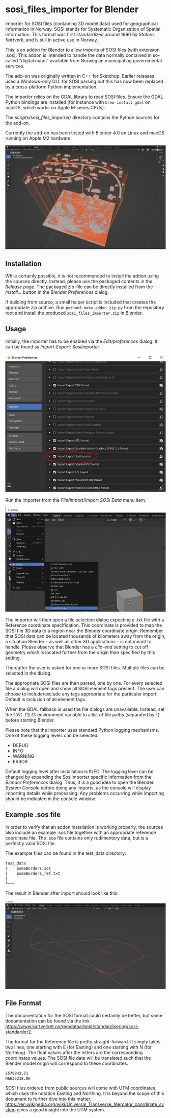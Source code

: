 # sosi_files_importer for Blender
Importer for SOSI files (containing 3D model data) used for geographical information in Norway. SOSI stands for Systematic Organization of Spatial Information. This format was first standardized around 1990 by *Statens Kartverk*, and is still in active use in Norway.

This is an addon for Blender to allow imports of SOSI files (with extension .sos). This addon is intended to handle the data normally contained in so-called 
"digital maps" available from Norwegian municipal og governmental services.

The add-on was originally written in C++ for Sketchup. Earlier releases used a Windows-only DLL for SOSI parsing but this has now been replaced by a cross-platform Python implementation.

The importer relies on the GDAL library to read SOSI files. Ensure the GDAL Python bindings are installed (for instance with `brew install gdal` on macOS, which works on Apple M‑series CPUs).

The *scripts/sosi_files_importer/* directory contains the Python sources for the add-on.

Currently the add-on has been tested with Blender 4.0 on Linux and macOS running on Apple M2 hardware.

![Example import](/images/ImportExample_0.png)

## Installation

While certainly possible, it is not recommended to install the addon using the sources directly. Instead, please use the packaged contents in the *Release page*. The packaged zip-file can be directly installed from the *Install...* button in the *Blender Preferences* dialog.

If building from source, a small helper script is included that creates the appropriate zip archive. Run `python3 make_addon_zip.py` from the repository root and install the produced `sosi_files_importer.zip` in Blender.

## Usage

Initially, the importer has to be enabled via the *Edit/preferences* dialog. It can be found as *Import-Export: SosiImporter*.

![Demo import 0](/images/Importing_0.png)

Run the importer from the *File/Import/Import SOSI Data* menu item.

![Demo import 1](/images/Importing_1.png)

The importer will then open a file selection dialog expecting a .txt file with a Reference coordinate specification. This coordinate is provided to map the SOSI file 3D data to a region near the Blender coordinate origin. Remember that SOSI data can be located thousands of kilometers away from the origin, a situation Blender - as well as other 3D applications - is not meant to handle. Please observe that Blender has a *clip-end* setting to cut off geometry which is located further from the origin than specified by this setting.

Thereafter the user is asked for one or more SOSI files. Multiple files can be selected in the dialog.

The appropriate SOSI files are then parsed, one by one. For every selected file a dialog will open and show all SOSI element tags present. The user can choose to include/exclude any tags appropriate for the particular import. Default is inclusion of all element tags.

When the GDAL fallback is used the file dialogs are unavailable. Instead, set the `SOSI_FILES` environment variable to a list of file paths (separated by `:`) before starting Blender.

Please note that the importer uses standard Python logging mechanisms. One of these logging levels can be selected:
- DEBUG
- INFO
- WARNING
- ERROR

Default logging level after installation is INFO. The logging level can be changed by expanding the SosiImporter specific information from the *Blender Preferences* dialog.
Thus, it is a good idea to open the Blender *System Console* before doing any imports, as the console will display importing details while processing. Any problems occurring while importing should be indicated in the console window.

## Example .sos file

In order to verify that an addon installation is working properly, the sources also include an example .sos file together with an appropriate reference coordinate file. The .sos file contains only rudimentory data, but is a perfectly valid SOSI file.

The example files can be found in the test_data directory:

```
test_data
|    SomeBorders.sos
|    SomeBorders_ref.txt
|  
└─── 
```

The result in Blender after import should look like this:

![TestFile import](/images/SomeBorders.png)

## File Format

The documentation for the SOSI format could certainly be better, but some documentation can be found via the link https://www.kartverket.no/geodataarbeid/standardisering/sosi-standarder2.

The format for the Reference file is pretty straight-forward. It simply takes two lines, one starting with E (for Easting) and one starting with N (for Northing). The float values after the letters are the corresponding coordinates values. The SOSI file data will be translated such that the Blender model origin will correspond to these coordinates.

```
E579843.71
N6635218.06
```

SOSI files ordered from public sources will come with UTM coordinates, which uses the notation Easting and Northing. It is beyond the scope of this document to further dive into this matter. https://en.wikipedia.org/wiki/Universal_Transverse_Mercator_coordinate_system gives a good insight into the UTM system.
